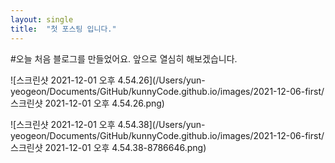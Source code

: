 ```yaml
---
layout: single
title:  "첫 포스팅 입니다."
---
```



#오늘 처음 블로그를 만들었어요.
앞으로 열심히 해보겠습니다.

![스크린샷 2021-12-01 오후 4.54.26](/Users/yun-yeogeon/Documents/GitHub/kunnyCode.github.io/images/2021-12-06-first/스크린샷 2021-12-01 오후 4.54.26.png)


![스크린샷 2021-12-01 오후 4.54.38](/Users/yun-yeogeon/Documents/GitHub/kunnyCode.github.io/images/2021-12-06-first/스크린샷 2021-12-01 오후 4.54.38-8786646.png)
